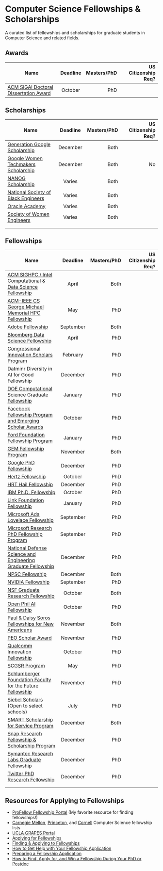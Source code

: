# Computer Science Fellowships & Scholarships
A curated list of fellowships and scholarships for graduate students in Computer Science and related fields.


## Awards
| Name          | Deadline      | Masters/PhD  | US Citizenship Req? |
| ------------- |:-------------:| ------------:|------------:|
| [ACM SIGAI Doctoral Dissertation Award](https://awards.acm.org/doctoral-dissertation/nominations) | October | PhD |	|


## Scholarships
| Name          | Deadline      | Masters/PhD  | US Citizenship Req? |
| ------------- |:-------------:| ------------:| ------------:|
| [Generation Google Scholarship](https://buildyourfuture.withgoogle.com/scholarships/generation-google-scholarship/#!?detail-content-tabby_activeEl=overview) | December | Both |	|	|
| [Google Women Techmakers Scholarship](https://www.womentechmakers.com/scholars) | December | Both | No |
| [NANOG Scholarship](https://www.nanog.org/outreach/scholarship-program/) | Varies | Both |	|
| [National Society of Black Engineers](https://connect.nsbe.org/Scholarships/ScholarshipList.aspx) | Varies | Both |	|
| [Oracle Academy](https://academy.oracle.com/en/about-scholarships.html) | Varies | Both |	|
| [Society of Women Engineers](https://societyofwomenengineers.swe.org/swe-scholarships) | Varies | Both|	|
| |  |  |	|
| |  |  | 	|


## Fellowships 
| Name          | Deadline      | Masters/PhD  | US Citizenship Req? |
| ------------- |:-------------:| ------------:| ------------:|
| [ACM SIGHPC / Intel Computational & Data Science Fellowship](https://www.sighpc.org/fellowships) | April | Both |	|
| [ACM-IEEE CS George Michael Memorial HPC Fellowship](https://awards.acm.org/hpc-fellows) | May | PhD |	|
| [Adobe Fellowship](https://research.adobe.com/fellowship/) | September | Both |	|
| [Bloomberg Data Science Fellowship](https://www.techatbloomberg.com/bloomberg-data-science-ph-d-fellowship/) | April | PhD |	|
| [Congressional Innovation Scholars Program](https://www.techcongress.io/blog/2019/2/7/now-recruiting-2019-congressional-innovation-scholars) | February | PhD |	|
| Datminr Diversity in AI for Good Fellowship | December | PhD |	|
| [DOE Computational Science Graduate Fellowship](https://www.krellinst.org/csgf/) | January | PhD |	|
| [Facebook Fellowship Program and Emerging Scholar Awards](https://research.fb.com/programs/fellowship/) | October | PhD |	|
| [Ford Foundation Fellowship Program](http://sites.nationalacademies.org/pga/fordfellowships/index.htm) | January | PhD |	|
| [GEM Fellowship Program](http://www.gemfellowship.org/) | November | Both |	|
| [Google PhD Fellowship](https://ai.google/research/outreach/phd-fellowship/) | December | PhD |	|
| [Hertz Fellowship](https://hertzfoundation.org/fellowships/application/) | October | PhD |	|
| [HRT Hail Fellowship](http://www.hudson-trading.com/fellowship/) | December | PhD |	|
| [IBM Ph.D. Fellowship](https://www.research.ibm.com/university/awards/phdfellowship.shtml) | October | PhD |	|
| [Link Foundation Fellowship](http://www.linksim.org) | January | PhD |	|
| [Microsoft Ada Lovelace Fellowship](https://www.microsoft.com/en-us/research/academic-program/ada-lovelace-fellowship/) | September | PhD |	|
| [Microsoft Research PhD Fellowship Program](https://www.microsoft.com/en-us/research/academic-program/phd-fellowship/) | September | PhD |	|
| [National Defense Science and Engineering Graduate Fellowship](https://www.ndsegfellowships.org/application) | December | PhD |	|
| [NPSC Fellowship](http://www.npsc.org/index.html)| December | Both |	|
| [NVIDIA Fellowship](https://www.nvidia.com/en-us/research/graduate-fellowships/)| September | PhD |	|
| [NSF Graduate Research Fellowship](https://www.nsfgrfp.org/) | October | Both |	|
| [Open Phil AI Fellowship](https://www.openphilanthropy.org/focus/global-catastrophic-risks/potential-risks-advanced-artificial-intelligence/the-open-phil-ai-fellowship) | October | PhD |	|
| [Paul & Daisy Soros Fellowships for New Americans](https://www.pdsoros.org/) | November | Both |	|
| [PEO Scholar Award](https://www.peointernational.org/psa-eligibility-requirements) | November | PhD |	|
| [Qualcomm Innovation Fellowship](https://www.qualcomm.com/invention/research/university-relations/innovation-fellowship) | October | PhD |	|
| [SCGSR Program](http://science.energy.gov/wdts/scgsr/) | May | PhD |	|
| [Schlumberger Foundation Faculty for the Future Fellowship](https://www.fftf.slb.com/) | November | PhD |	|
| [Siebel Scholars](http://www.siebelscholars.com/about) (Open to select schools) | July | PhD |	|
| [SMART Scholarship for Service Program](https://smartscholarshipprod.service-now.com/smart) | December | Both |	|
| [Snap Research Fellowship & Scholarship Program](https://snapresearchfs.splashthat.com/) | December | PhD |	|
| [Symantec Research Labs Graduate Fellowship](https://www.symantec.com/about/careers/graduate-fellowship) | December | PhD |	|
| [Twitter PhD Research Fellowship](https://phdfellowship.splashthat.com/) | December | PhD |	|
|               |               |              |	|
| |  |  |	|

## Resources for Applying to Fellowships
* [ProFellow Fellowship Portal](https://www.profellow.com) (My favorite resource for finding fellowships!)
* [Carnegie Mellon](https://www.cs.cmu.edu/~gradfellowships/), [Princeton](https://www.cs.princeton.edu/grad/current-student-resources), and [Cornell](https://www.cs.cornell.edu/phd/current-students/fellowship-opportunities) Computer Science fellowship lists
* [UCLA GRAPES Portal](https://grad.ucla.edu/funding/)
* [Applying for Fellowships](https://grad.uw.edu/graduate-student-funding/for-students/fellowships/applying-for-fellowships/)
* [Finding & Applying to Fellowships](https://www.gograd.org/financial-aid/scholarships/fellowships/)
* [How to Get Help with Your Fellowship Application](https://www.profellow.com/tips/how-to-get-help-with-your-fellowship-application/)
* [Preparing a Fellowship Application](https://funding.yale.edu/applying/how-apply)
* [How to Find, Apply for, and Win a Fellowship During Your PhD or Postdoc](http://pfforphds.com/fellowship-application/)
